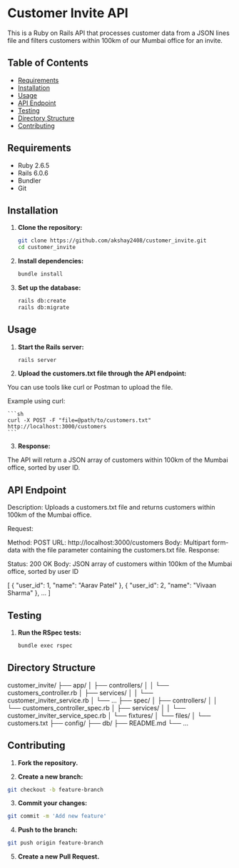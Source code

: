 # Customer Invite API

This is a Ruby on Rails API that processes customer data from a JSON lines file and filters customers within 100km of our Mumbai office for an invite.

## Table of Contents

- [Requirements](#requirements)
- [Installation](#installation)
- [Usage](#usage)
- [API Endpoint](#api-endpoint)
- [Testing](#testing)
- [Directory Structure](#directory-structure)
- [Contributing](#contributing)

## Requirements

- Ruby 2.6.5
- Rails 6.0.6
- Bundler
- Git

## Installation

1. **Clone the repository:**

   ```sh
   git clone https://github.com/akshay2408/customer_invite.git
   cd customer_invite
   ```

2. **Install dependencies:**

   ```sh
   bundle install
   ```

3. **Set up the database:**

   ```sh
   rails db:create
   rails db:migrate
   ```

## Usage

1. **Start the Rails server:**

   ```sh
   rails server
   ```

2. **Upload the customers.txt file through the API endpoint:**

You can use tools like curl or Postman to upload the file.

Example using curl:

    ```sh
    curl -X POST -F "file=@path/to/customers.txt" http://localhost:3000/customers
    ```

3. **Response:**

The API will return a JSON array of customers within 100km of the Mumbai office, sorted by user ID.

## API Endpoint

Description: Uploads a customers.txt file and returns customers within 100km of the Mumbai office.

Request:

Method: POST
URL: http://localhost:3000/customers
Body: Multipart form-data with the file parameter containing the customers.txt file.
Response:

Status: 200 OK
Body: JSON array of customers within 100km of the Mumbai office, sorted by user ID

[
{
"user_id": 1,
"name": "Aarav Patel"
},
{
"user_id": 2,
"name": "Vivaan Sharma"
},
...
]

## Testing

1. **Run the RSpec tests:**

   ```sh
   bundle exec rspec
   ```

## Directory Structure

customer_invite/
├── app/
│ ├── controllers/
│ │ └── customers_controller.rb
│ ├── services/
│ │ └── customer_inviter_service.rb
│ └── ...
├── spec/
│ ├── controllers/
│ │ └── customers_controller_spec.rb
│ ├── services/
│ │ └── customer_inviter_service_spec.rb
│ └── fixtures/
│ └── files/
│ └── customers.txt
├── config/
├── db/
├── README.md
└── ...

## Contributing

1. **Fork the repository.**

2. **Create a new branch:**

```sh
git checkout -b feature-branch
```

3. **Commit your changes:**

```sh
git commit -m 'Add new feature'
```

4. **Push to the branch:**

```sh
git push origin feature-branch
```

5. **Create a new Pull Request.**
